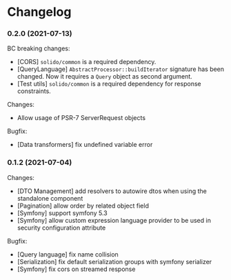 # Changelog

### 0.2.0 (2021-07-13)

BC breaking changes:

- [CORS] `solido/common` is a required dependency.
- [QueryLanguage] `AbstractProcessor::buildIterator` signature has been changed.
  Now it requires a `Query` object as second argument.
- [Test utils] `solido/common` is a required dependency for response constraints.

Changes:

- Allow usage of PSR-7 ServerRequest objects

Bugfix:

- [Data transformers] fix undefined variable error

### 0.1.2 (2021-07-04)

Changes:

- [DTO Management] add resolvers to autowire dtos when using the standalone component
- [Pagination] allow order by related object field
- [Symfony] support symfony 5.3
- [Symfony] allow custom expression language provider to be used in security configuration attribute

Bugfix:

- [Query language] fix name collision
- [Serialization] fix default serialization groups with symfony serializer
- [Symfony] fix cors on streamed response
